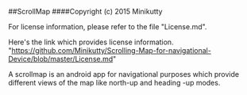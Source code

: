 ##ScrollMap
####Copyright (c) 2015 Minikutty

For license information, please refer to the file "License.md".

Here's the link which provides license information. 
"https://github.com/Minikutty/Scrolling-Map-for-navigational-Device/blob/master/License.md"

A scrollmap is an android app for navigational purposes which provide different views of the map like 
north-up and heading -up modes.
